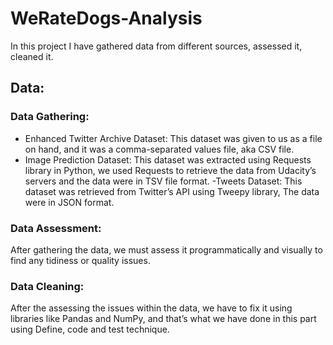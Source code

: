 # WeRateDogs-Analysis
In this project I have gathered data from different sources, assessed it, cleaned it. 

## Data:
### Data Gathering:
- Enhanced Twitter Archive Dataset: 
This dataset was given to us as a file on hand, and it was a comma-separated values file, aka CSV file.
- Image Prediction Dataset:
This dataset was extracted using Requests library in Python, we used Requests to retrieve the data from Udacity’s servers and the data were in TSV file format.
-Tweets Dataset:
This dataset was retrieved from Twitter’s API using Tweepy library, The data were in JSON format.

### Data Assessment:
After gathering the data, we must assess it programmatically and visually to find any tidiness or quality issues.

### Data Cleaning:
After the assessing the issues within the data, we have to fix it using libraries like Pandas and NumPy, and that’s what we have done in this part using Define, code and test technique.




